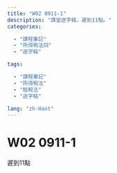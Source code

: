 ```yaml
---
title: "W02 0911-1"
description: "課堂逐字稿，遲到11點。"
categories:

  - "課程筆記"
  - "所得稅法四"
  - "逐字稿"

tags:

  - "課程筆記"
  - "所得稅法"
  - "租稅法"
  - "逐字稿"

lang: "zh-Hant"
---
```


# W02 0911-1

遲到11點


<!-- 


法規名稱：	中華民國憲法 EN
法規類別：	憲法
※如已配合行政院組織改造，公告變更管轄或停止辦理業務之法規條文，請詳見沿革
第143條第1項：中華民國領土內之土地屬於國民全體。人民依法取得之土地所有權，應受法律之保障與限制。私有土地應照價納稅，政府並得照價收買。
第2項：附著於土地之礦，及經濟上可供公眾利用之天然力，屬於國家所有，不因人民取得土地所有權而受影響。
第3項：土地價值非因施以勞力資本而增加者，應由國家徵收土地增值稅，歸人民共享之。
第4項：國家對於土地之分配與整理，應以扶植自耕農及自行使用土地人為原則，並規定其適當經營之面積。


 -->


<!-- 

德國民法的價值決定：房地合一，房屋是土地的重要組成部分

所謂重要組成部分，並非因其「價值」，而是因其：非毀損滅失不得分離

 -->


<!-- 



立法者的價值決定，可以，但是要說明理由，不可以恣意（立法理由寫：黨團協商通過。師：這是密室交易嗎？立法者恣意的區別對待，並非「理由」）

1. 





 -->


<!-- 

《所得稅法》中，土地免課所得稅，並非「稅捐優惠」，而是「分離課稅」



 -->


<!-- 

重要成分跟哪些非重要的成分尤其是房屋 各位在學民房的時候房屋裡面 你可能蓋那個整個烤漆你在外面做油漆的 那個叫重要成分結果你房屋上面裝一個可以被拆卸下來的比如說你是作為居住的住宅使用的話你裡面應該會需要一些所謂的那個儲碼 扣痕的那些設備你需要有這個東西，可以被簡單拆卸下來的時候不需要改編起物理上的性質就可以將其分離掉這個我們就把它叫做非重要的成分我就花了許多時間去跟各位講這件事情民法的價值決定我們的稅法的價值決定也就是稅捐立法者如何面對不動產課稅一樣 我們也是跟民法一樣的價值決定我們的不動產的財產稅我們的房屋跟土地是分開課稅房屋跟土地是分開來的所以我們有房屋稅我們有土地稅這個就是一個價值決定這個價值決定在德國聯邦憲法委員會在做平等原則審查的時候這個叫做價值要有連貫性你不能隨便跳動就是說你前面這樣分開後面就決定又合在一起可以 但是你總是要說一個正當理由這樣各位聽得懂嗎你前後做法不一樣比如說我今天開始昨天上課的時候我跟各位同學講今天只要大家來有考試一律80分結果下一次老師覺得我這樣不對我看各位同學看起來沒有很認真的樣子好 我們就看考試的時候如果你有寫我給你60分沒有的話就給你不及格同學們你就會質疑說柯老師你怎麼講話前後不一樣你明明上一次禮拜的時候就說你只要來參加考試一律80分結果現在又跟我講說你可能會當掉我你總是要給我說個理由說個理由要有正當理由纔可以吧我說老師我不說我心情不好所以我就可以用這種方式當然不行立法者總要說一個理由你告訴我你前面房地分立的價值決定跟現在房地合一的價值決定這個都是立法者應該要說明的對吧你沒說明沒說明當然不代表你沒有正當理由不過你的說明不清楚基本上我就會從你的立法理由裡面去看你到底有沒有正常的去說明講白一點之後你今天在做憲法審查的時候其實就是要看立法理由所以我們之後會跟各位去談我們在稅法的立法裡面很多喬文他的立法理由你知道他怎麼寫嗎按照黨團協商條文通過按照國民黨團建議條文通過這個在我來看你不要讓我當大法官你讓我大法官就是告訴我一件事你這個沒有正當理由所以他們最好我也不會去拿這個就叫做制裔就是立法者不是最大立法者你今天告訴我價值決定轉換的時候你也要有一個正當理由說明你連立法理由好歹說個像樣的理由你都懶得說就直接寫一句話按照黨團協商條文通過或者是按照某一個黨建議的條文通過這個不叫理由那個叫結論對嗎司法院大法官可不可以審查這個當然可以你再怎麼尊重立法形成你也不能隨便這樣亂搞這個叫立法程序這個最基本的說理的道理而已所以立法程序重不重要當然重要我們今天不是因為我們學風法我們就認為說程序上這個是一個很簡單的立法者不代表它最大立法者當然要遵守憲法上的基本價值這個價值就是你前面做了一個房地分立的價值決定到你後來你105年你要做一個房地合一的價值決定你要說理當然我如果給各位說理我真的會給各位說理就是說房地合一來計價這個是交易實務的常態對嗎你去買房子的時候難道你去買房子通常就說你看一看這房子不錯喔請問多少錢跟你講一坪多少如果到時候因為他在講這個一坪只是算房屋裡面的土地沒算要另外再付錢當然這個就會有你就會講一件事情就是說房地合一交易這個基本上是常態我們只是為了在民法上為了要遞解因為民法做了一個價值決定就是房地分立所以我們在司法契約上我們就一定要訂兩份契約書德國不用因為房屋本來就從物理上不可能從土地分離除非你將來有辦法再計算房屋蓋一個空中樓格跟土地完全分離不然的話房地合一纔是正確的一個立法者的價值決定我們過去的價值決定基本上是錯誤的就這樣而已好我們來看一下我們房地的稅法的立法由於我們從不動產的財產稅一樣它還是房地分立然後到所得稅一樣它還是房地分立所以房屋課財產交易所得因為房屋不是土地所以我們的土地就用土地增值稅去課因此在我們的所得稅法第4條的第1項第16款的規定裡面土地不課徵所得稅這個不課徵土地的交易的所得稅首先第一個它的法律性質不應該被理解為叫稅捐優惠它正確的理解是你要把它跟土地增值稅合併來看這個叫法律體系這個叫體系解釋法也就是說它看起來似乎是一種稅捐優惠的規定其實是分離課稅的價值決定這樣各位聽得懂這個意思嗎就是說因為我已經就土地的部分令定利稅法的規定已經有課徵土地增值稅這個是一種價值決定我們把土地從所得稅裡面分離出來獨立去課徵獨立去課徵土地增值稅這是一個立法者做出來的價值決定我們先不且不講它對或錯這個就是它做的一個價值立法理由它就這樣寫所以土地免增所得稅本質上不應該被理解為叫稅捐優惠這樣各位聽得懂嗎它是一個分離課稅的價值決定因此我們分離課稅把它拉出去去做土地增值稅土地增值稅的課稅那麼被課與一個實價課稅的任務它就會把那個重責大任落在土地增值稅上而不是落在個人中的所得稅或是所得稅上隱匿事業所得稅上這個是各位你要聽就是說我們通過法規法它雖然那個文字文字有一些讓你會覺得它是稅捐優惠這也是我對實務上特別是我們的稽徵實務就是行政的稽徵機關實務司法實務還比較不會有這個問題司法我就是講法院因為法院通常會去看立法理由但我們稽徵機關的實務有時候它會看文字它就會直接講免增所得稅這樣就說稅捐優惠不是你要背後你要正確理解的話你往往你要看立法理由立法理由怎麼寫這個會決定所以我才會剛剛就跟各位講說你寫一個黨團協商條文通過那是什麼立法都不叫理由你好歹好歹法案法案出去之前你真的是做黨團協商好不好那沒關係你總是要說個理說理你這兩黨都沒什麼人產或是你當時候不管三黨或四黨一直下去做協商最後面協調出來的結果你好歹寫個理由說我們在這個地方我們基於什麼樣的一個考慮所以我們做這樣一個決定價值的決定你好歹要說一點理由你直接就給我立法理由你寫一個黨團協商條文通過那你就是跟我講說民主政治就是用這種密室交易大家交換過就好了不是這樣這個根本在司法我們做規範憲法審查來講我個人認為這個是立法者自義的區別對待立法者自義的區別對待那這個是沒理由就等於是同學們你在考試考完以後你來問我說柯老師你這題為什麼只答我分數只有70分我跟你講我的決定這沒有理由你說就是我了不然你是要怎樣不是我說這樣如果是這樣這不叫決定對不起那個就不叫理由那個就只是結論告訴你而已所以我們來看一下土地資本跟土地課稅的我們現在目前的現況就是說在民國105年以前我們的土地稅法對不起我們的所得稅法第4條第1項第168這個個人跟營利事業買賣土地這個部分我們把它分開來但只有土地的部分而已所以土地的部分是改課土地增值稅那麼房屋的部分就繼續留在所得稅裡面所以房屋算14條第1項第7款的房屋就是算財產交易所得然後如果是營利事業那它就算營利事業的所得之一再分成它是業內或業外收入這個差別而已通常一般是業外因為除非你是以買賣不動產為專業不然一般營利事業不是以買賣不動產為專業他們通常就是廠房出售這個時候它不會是它的業內收入通常就是業外的收入而計算入這個所得稅法裡面的所得就這樣而已所以這個我們就稱之為叫舊制就以105年作為時間點的區隔我們在105年以前的稅捐的立法者的價值決定是房地分立土地不課所得稅只課土增稅這個叫價值決定所以這裡面我們歸納出來有兩個價值決定第一個房地分開財產稅、所得稅都是如此財產稅是這樣所得稅也是如此所得稅裡面我們對土地這個部分我們不課徵所得稅也就是我們不課財產交易所得因為在立法理由裡面它也有說明瞭就已經有課徵土地增值稅為了避免重複課稅所以它就不再課徵所得稅因此這個背後的意義性知識它是分離課稅立法者做了一個價值決定我對它只做一次性課稅那就是用土地增值稅來課它那麼我們就不再課所得稅但房屋還是留在所得稅裡面再進入是個人的綜合所得稅作為其中的財產交易所得的類型或者是營利事業的所得再來用營利事業所得稅來課稅這個我們就稱之為叫救治這裡面的一個價值決定大致上如此各位明白了現況以後我們回過頭來談這個價值決定有許多的食物界跟學界的人來幫它辯護說這個價值決定是對的而且看起來似乎是憲法制憲的時候條文給立法者的誡命讓立法者必須要這樣形成他們主張土地增值稅具有憲法未接的效力不容由立法者任意加以更動來源從哪裡來呢從我們憲法一四三條第3項規定憲法一四三條第3項土地價值非因施以勞力資本而增加者因有國家徵收土地增值稅用了土地增值稅這個字眼所以萬文生義就覺得我也懂中文我也讀過憲法既然這樣這個就叫憲法未接效力所以土地增值稅具有憲法未接效力然後立法者不能亂動。這個還不是我隨便讓他說我就聽到有人這樣子講我們當然不要特別指說是誰講不然這樣各位會覺得跟老師在上課說你講他怎樣怎樣講話不太好我就說有人這樣子或約有人這樣說土地增值稅具有憲法未接效力立法者不能任意的去更動這樣的一個土地增值稅因此它是具憲法未接效力立法者的立法形成自由也受到這個土地增值稅的立法的規範的拘束這個是143條的第3項規定我順帶講一下143條第1項看起來好像就像我們的地價稅的憲法未接效力規定照這個邏輯因為在143條同樣是143條的第1項中華民國領土那支土地屬於國民全體人民依法取得這土地所有權應受法律之保障與限值第三句法143條第1項第三句私有土地應造價納稅這個時候他沒有講地價稅他只有講應造價納稅但當然偶爾就會有人說你看我們地價稅也是有憲法未接的因為143條第1項第三句是規定就有期待要造價納稅只是他沒有用地價稅這個名聞而已沒有用這個名字當然就回過頭來你看143條第3項還明白講的叫做土地增值稅所以土地增值稅的憲法未接讓我們立法者不能隨便去動它就這樣就是這一種學說看法的形成也長期造成了大概我剛剛講一開始講就是50年間我們基本上土地增值稅就是沒有太大的變化尤其是在這個我們的整個土地稅制裡面就是所謂的前面那一句話就是造價申報造價納稅造價收買這個幾個看起來是像那種政治語言的宣示的這個東西往往變成是我們在行政實務上面他對這一些相關法律的一個理解的一個前提那我們先休息一下我們待會再來跟各位去講真的土地增值稅有憲法未接嗎是這樣嗎土地增值稅沒有違憲的問題嗎是這樣的問題我們先休息一下之後我們再來跟各位去談我國土地增值稅我個人認為違憲的一個非常重要的理由不是因為你放在憲法你就合憲不是因為憲法跟你規定叫土地增值稅這個名目所以立法者定了名目這樣就合憲只要名稱相同就合憲不是這樣這個我們休息完之後我們再來跟各位談我們的土地增值稅我個人認為是長期以來處於違反量能特殊原則的狀態當然它沒有被宣告違憲所以一直都是這個違憲狀態一直存在我們一直到民國105年的時候我們才真正的面對不動產纔有一個實價課稅的可能性立法上面也因此纔有可能去做實價課稅這個是我們跟各位去談稅制對臺灣的「有土斯有財」貢獻良多的一個很重要的一個背後的原因那我們先休息一下
 -->

<!-- 

我們對土地這個部分,我們不課徵所得稅,也就是我們不課財產交易所得 那因為在立法的理由裡面,他也有說明了,已經有課徵土地增值稅,為了避免重複課稅 所以他就不再課徵所得稅,因此這個背後的意義性知識 他是分離課稅,立法只做了一個價值決定,我對他只做一次性課稅 那就是用土地增值稅來課他 那麼我們就不再課所得稅,但房屋還是留在所得稅裡面 再進入是個人的綜合所得稅,作為其中的財產交易所得的類型 或者是營利事業的所得,再來用營利事業所得稅來課稅 這個我們就稱之為叫舊制,這裡面的一個價值決定,大致上如此 各位明白了現況以後,我們回過頭來談 這個價值決定,有許多的實務界跟學界的人來幫他辯護 說這個價值決定是對的,而且看起來似乎是憲法制憲的時候 條文給立法者的介密,讓立法者必須要這樣形成 他們主張土地增值稅具有憲法未接的效力 不容由立法者任意加以更動 來源從哪裡來呢?從我們憲法一至三條第3項規定 憲法一至三條第3項 土地價值非因施以勞力資本而增加 則應由國家徵收土地增值稅 用了土地增值稅這個字眼 所以萬聞生意就覺得我也懂中文,我也讀過憲法 那既然這樣,這個就叫憲法未接效力 所以土地增值稅具有憲法未接效力 然後立法者不能亂動 這個還不是我隨便亂說 我就聽到有人這樣子講 我們當然不要特別只說是誰講 不然這樣可不可以覺得柯老師在上課的時候 你講他怎樣怎樣講,不太好 我就說有人這樣子,或約有人這樣說 土地增值稅具有憲法未接效力 立法者不能任意的去更動這樣的一個土地增值稅 即使他是具憲法未接效力 立法者的立法形成自由 也受到這個土地增值稅的立法規範的拘束 這個是143條的第3條規定 那我順帶講一下,143條第1項 看起來好像就像我們的地價稅的憲法未接條文規定 如果照這個邏輯 因為在143條,同樣是143條的第1項 中華民國領土內之土地屬於國民權體 人民依法取得之土地所有權 應受法律之保障與限制 第三句,143條第1項第三句 私有土地應造價納稅 這個時候他沒有講地價稅 他只有講應造價納稅 但當然偶爾就會有人說 你看我們地價稅也是有憲法未接的 因為143條第1項第三句是規定 就有提到要造價納稅 只是他沒有用地價稅這個名文而已 沒有用這個名字  你看143條第3項都很明白講的叫做土地增值稅 所以土地增值稅的憲法未接 讓我們立法者不能隨便去動它 就這樣,這個就是這一種學說看法的形成 那也長期造成了 大概我剛剛講一開始講 就是50年間我們基本上土地增值稅 就是沒有太大的變化 尤其是在這個我們的整個土地稅制裡面 就是所謂的前面那一句話 就是造價申報、造價納稅、造價收買 這個幾個看起來是像那種政治語言的宣示的這個東西 往往變成是我們在行政事務上面 他對這一些相關法律的一個理解的一個前提 那我們先休息一下 我們待會再來跟各位去講 真的土地增值稅有憲法未接嗎 是這樣嗎 土地增值稅沒有違憲的問題嗎 是這樣的問題 我們先休息一下之後 我們再來跟各位去談我國土地增值稅 我個人認為違憲的一個非常重要的一個理由 不是因為你放在憲法你就合憲 不是因為憲法跟你規定叫土地增值稅 這個名目 所以立法者定的名目這樣就合憲 只要名稱相同就合憲 不是這樣 這個我們休息完之後 我們再來跟各位談 土地增值稅我個人認為是長期以來處於違反 違反量能特殊原則的狀態 當然他沒有被宣告違憲 所以一直都是這個違憲狀態一直存在 我們一直到民國105年的時候 我們才真正的面對不動產 才有一個實價特稅的可能性 立法上面也因此才有可能去做實價特稅 這個是我們跟各位去談 稅制對台灣的有土石有財 貢獻良多的一個很重要的一個背後的原因 我們先休息一下 請 這個 謝謝

 -->


<!-- 

提到憲法第43條第3項的規定 土地增值稅在這裡面除了出現這個稅務名稱以外 那麼從憲法位階給立法者一個界面 就是我除了委託你做立法形成以外 委託你做立法形成 它不是單純的一個方針條款 它是一個憲法界面 就是交給立法者 你要去負責通過你的立法形成去形成土地增值稅 這個稅務名稱 裡面有一個非常重要的界面的內容叫做 只要你的價值非因施以勞力資本而增加者 應該由國家來加以徵收 也就是說你土地增值稅 要對非因施以勞力資本而增加者 這個要在你的土地增值稅的課稅規範裡面 要有體現出來這樣一個這一層的意義 這個是憲法界面立法形成 那麼憲法交給立法者說 你在訂土地增值稅這個名稱的時候 這個名目的時候 你的土地增值稅裡面的課稅的立法精神裡面 要有這樣的一個非因施以勞力資本而增加的增值的部分 不是你自己改良 投入勞動力改良讓他增加的增值 純粹就是因為整個社會環境 讓你的價值有這樣增長的空間的話 那這個部分就應該要由我們的土地增值稅 要去對他增稅 然後讓全民來共享 因為稅捐本來就是由全民共享 如果我們在稅捐的定義裡面 它是一個非對價性的金錢給付 好 那首先我們先談一下憲法界面的內容 那麼首先當然還是先去談143條跟第19條之間的關係 為什麼呢 因為剛剛講的這次那一種學說上 認為土地增值稅具有憲法位階效力 它主要的一個論述依據也是在講說 你看我們憲法143條第3項 明白的規定土地增值稅 它跟其他的稅只能從憲法第19條 人民依法律有納稅之義務 人民依法律有納稅之義務 這個就是立法形成 因為法律才決定你要納所得稅營業稅 或者是這個什麼菸酒稅 這個都是立法形成的 立法者有很大的立法形成空間 從憲法第19條來 然後土地增值稅就不一樣 它不太同 它跟別的東西 它具有特殊的意義 這種特殊的意義就叫做憲法明文規定 土地增值稅 所以這個名稱不能動 內容也要體現出非因勞力資本而增加 要由國家增稅的這樣一個意思 從這個法規範 也就是憲法法規範的位階裡面 去先凸顯出來土地增值稅的意義 然後當然接下來再進一步去講 土地增值稅這個我們立法者不能隨便亂動 因此我們立法者只能另外想辦法 在土地增值稅以外 去另外訂立一些相關的土地的稅負 不能夠去動這樣土地增值稅 這個是其實在民國103年的時候 因為當時候台灣就 我剛剛跟各位講 其實就不動產實在跳躍 那個價格跳太快了 所以國家就 國家當然就是指財政部 財政部就想要出手去阻止這件事情 因此他先從一個叫特消稅 特種勞務及貨物稅條例裡面 他先將短期交易 把不動產的短期交易 把它稱之為叫特種貨物 特種貨物 特消稅 可以特種效果稅 其實一般來講 這種立法技術是滿怪異的 簡單來講就是說 不動產它就是一個 你可以自住 你也可以提供給別人居住 你也可以作為投資的標的 那作為不動產 作為一個投資標的 你只要是短期交易的 那我就透過特消稅的課徵 我課一15% 一年內15% 兩年內10% 而且是按總價去做計算 所以他先透過特消稅的課稅 希望能抑制投機交易行為 這個是我們10這個就是特種貨物稅 給勞務稅條例 我們應該 那個好像是100年左右的時候的 一個立法的 一個特種貨物給勞務稅條例 特種特消稅 它其實在立法技術上 是一個滿怪異的立法 就是說貨物其實本身概念上 不被認為包含不動產 那你把不動產列為貨物的範圍 這本來就很奇怪 另外第二個就是 不動產你只有短期交易的 才是特種貨物 不然的話你長期就不算 這個是一種在立法機構 或是市議學上 我們很難幫他們去 怎麼去解釋 好那沒辦法 立法者就過了這個條文 其實講白一點 立法院又懂什麼 就是財政部送進 通常只要當時候 行政跟立法 他們都是同一個黨的話 執政的話 通常大概不會有問題 所以通常就是 過了用 短期房屋交易 被認為是特種貨物 因此我們就一開始 課了一個特消稅 這種特消稅其實你看 你只要持有超過兩年以上 你就不叫特種貨物 講白一點 不動產既然可以貸款 那我只要撐過兩年 就不叫特種貨物 就不會被課特消稅 所以當時的特消稅 基本上課到的都是 講白一點就是 第一個 他不知道有這個法律規定 還真的有 你很難想像 法律這樣通過 因為這很簡單嘛 我平常在工作 我怎麼會知道法律 訂了一個叫 特種貨物集團物稅銷售條例 我怎麼會知道 而且他是針對兩年 所以老師自己就碰過 我去南區國稅局上課的時候 就碰過那個房課的課長 自己就跟我講 他說有一位 他們轄區內的納稅人是這樣 他以為他兒子在成大 不是 他以前在台北念書 他會計系畢業以後 他以為他會回台南去工作 至少面試會在台南的 會計師事務所 結果他跟我講說 沒有啊 他兒子畢業以後 想說留在台北工作 留在台北工作 他就不回來 他本身那個房子 本來就是想要讓兒子 回來台南工作的時候 讓他可以在那個地方居住 結果不回來 不回來他就把它賣掉 賣掉 一年內賣掉15% 用總價去算 所以他那一棟房子 假設我們就用1000萬算 因為一般來講 我們用九成貸款 你100萬貸 買1000萬的房子 結果買完以後 不到半年 你又把它賣出去 我們用1000萬去算15% 你總共要繳150萬的特效稅 這樣對嗎 這樣各位可以清楚嗎 你要繳150萬特效稅 那因為你應申報未申報 因為他根本不知道 有這個法律規定 所以他就是連補貸罰一倍150加150萬300萬 所以這個媽媽 她拿100萬去買房子 以為 真心以為 她兒子畢業了就要回家 其實她兒子是出去就丟掉 回來算撿到 因為我自己也是這樣 我自己也是這樣 出去就丟掉 回來算撿到 就是這樣 好 結果呢 回去 突然發現 蛤 回到家要被補150再加150萬罰款 他當初投入本金是100萬 所以現在要想辦法去借錢 想辦法去借錢 連補都還不夠 所以他整個全部投入 我跟各位講 如果當時候他來找我 我一定幫他聲請釋憲 你一定讓他罰 而且一路輸 就打訴訟 行政訴訟 然後一路輸 其實要趕快輸 簡單來講 就趕快跑完窮盡究竟程序 這個就是最典型的絞殺 我沒有找絞殺稅 這個很難找到例子 除了憲判之一 三年憲判之十一號 那個繼承權的絞殺的案例以外 我們好不容易我們教學術 我們做學術的 我們都好想要找一些絞殺稅案例 結果都找不太容易找得到 我跟你講特效稅 就是一個很典型的絞殺 你個案裡面你投入100萬來講 我不要說有沒有賺錢 你1000萬買的房子 後來賣出去 根據那個法務課長給我的訊息是 台南不動產沒有什麼賺錢 因為那時候根本還沒有台積電 說要去南課設廠 所以他是850萬賣出去

 -->
